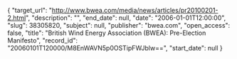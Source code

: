 {
  "target_url": "http://www.bwea.com/media/news/articles/pr20100201-2.html", 
  "description": "", 
  "end_date": null, 
  "date": "2006-01-01T12:00:00", 
  "slug": 38305820, 
  "subject": null, 
  "publisher": "bwea.com", 
  "open_access": false, 
  "title": "British Wind Energy Association (BWEA): Pre-Election Manifesto", 
  "record_id": "20060101T120000/M8EnWAVN5p0OSTipFWJblw==", 
  "start_date": null
}

